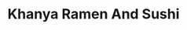---
layout: place
title: "Khanya Ramen And Sushi"
permalink: /california/chula-vista/khanya-ramen-and-sushi.html
stateAbbr: CA
stateName: California
cityName: Chula Vista
seo:
  name: "Khanya Ramen And Sushi"
  type: Restaurant
  links: http://khanyaramen.com/
description: "Looking for sushi in Chula Vista, California? Check out Khanya Ramen And Sushi for a delightful Japanese dining experience. Enjoy a variety of sushi and othe..."
place_id: ChIJQdz5RBFF2YARFvTXM2j21Lg
photos:
  - name: >-
      places/ChIJQdz5RBFF2YARFvTXM2j21Lg/photos/AeeoHcINxUyrCUWbqi-n8ps5bIL8DxP1aYpB8pSU-3yUEmHL_IRXBXjZsLcUYDsCB4DL_OK7Ynl-PjK4VeCFD4TCyDI_UNSlm3tK7uS1RnX0F9kuzeyIkAfWNx5FpRhWR_NABUMU4FNAoxY1Gh7PlQ4hSUDMm1SwUNASyLEKTNzDNi5486Vp8oCOjoS6i_bw8BqXiUYIs8EI0wSJvcPrANlqTm0hpUacamj8exfomN7vQhwbykuLr7cMcxfKGdLBLWfucB90Xk4CsmiNUTbrrdsDjZq8F31U8HDdoQPsYdPsLzSTDg
    widthPx: 1024
    heightPx: 683
    authorAttributions:
      - displayName: Khanya Ramen And Sushi
        uri: https://maps.google.com/maps/contrib/116825006000568444961
        photoUri: >-
          https://lh3.googleusercontent.com/a-/ALV-UjUMHevgWD7ZzheoGjeKlpzuzz2cZs1r2WXNmxcOP5hFYJUoHNJW=s100-p-k-no-mo
    flagContentUri: >-
      https://www.google.com/local/imagery/report/?cb_client=maps_api_places.places_api&image_key=!1e10!2sAF1QipPi2oApCVlPgvjAzDpzfzf3hVzR_4WU8Xiw3uSg&hl=en-US
    googleMapsUri: >-
      https://www.google.com/maps/place//data=!3m4!1e2!3m2!1sAF1QipPi2oApCVlPgvjAzDpzfzf3hVzR_4WU8Xiw3uSg!2e10!4m2!3m1!1s0x80d9451144f9dc41:0xb8d4f66833d7f416
  - name: >-
      places/ChIJQdz5RBFF2YARFvTXM2j21Lg/photos/AeeoHcKBApHgAxEAgNfJ2NMAN2i4X_dGwB_k9fgMYuXMpFa7hmrtwUL2kaN-mG1YvY50YmTyT4zvkSGAu0x62cTKvJ3zjdrpxxOpc3HGM_0_F60tUmKU52ApuVnN1GJMvJTJ2yIYz_7fKlACy22lhRbk9jCwx8vCo002UP9X4MRizvtT9iQKmu7qxdDoY8J2wUwLGmBUpQib3q6LbWn8LuHgwOfbNrgAEejojkljzQ6s5P_VKqzimeG94u77SYt6piExw0JcA0QGiR5ORt8vD95lwpQABBL7auLj3FGegAaxJrubrw
    widthPx: 2048
    heightPx: 1365
    authorAttributions:
      - displayName: Khanya Ramen And Sushi
        uri: https://maps.google.com/maps/contrib/116825006000568444961
        photoUri: >-
          https://lh3.googleusercontent.com/a-/ALV-UjUMHevgWD7ZzheoGjeKlpzuzz2cZs1r2WXNmxcOP5hFYJUoHNJW=s100-p-k-no-mo
    flagContentUri: >-
      https://www.google.com/local/imagery/report/?cb_client=maps_api_places.places_api&image_key=!1e10!2sAF1QipO3jnvaqpNMmYbPgDHeUoZUY3FG_L2qvMsqZnWM&hl=en-US
    googleMapsUri: >-
      https://www.google.com/maps/place//data=!3m4!1e2!3m2!1sAF1QipO3jnvaqpNMmYbPgDHeUoZUY3FG_L2qvMsqZnWM!2e10!4m2!3m1!1s0x80d9451144f9dc41:0xb8d4f66833d7f416
  - name: >-
      places/ChIJQdz5RBFF2YARFvTXM2j21Lg/photos/AeeoHcIKGLXy1JI0zYxZ2VYduKtH_zyJcAe7D2KdzQ-0Ni8Hr61S86zj5ONl5mmWxf4Wlnnz4d-vih9j5ySf0SzuCPiqE8CIgGP2bo7A0VVjJzOsBVVWypG-GwLIteElbUHPUe3HldNZ2xJ3rCaw4s3xt2ZGlT7npfQZztYqnLWLHTXARAcuJFTxMz9gV3im6s0OZDeN8VnmroUo7NNv85E31-ogTeqpIh2WLD9F71G30rz8QW7iEP0Yzvrhir17Af4Y6EiRScq7bIsNOwvCWqv4PEFD2ECFj7HrCShjhOZikEb8x4lJ9bACG7AC1wr0C2mqufJFFsvodFVEBskfcEShcgQw7p5j5wuYt9TADFEsIt40mDpGmlcsGZ07TdOEMu_HuQWrob9CKYCjqSasJr2OdKT232Gop_rGLIYjHexre_ENNA
    widthPx: 2560
    heightPx: 1920
    authorAttributions:
      - displayName: Jamie Manalili
        uri: https://maps.google.com/maps/contrib/109954561020480250912
        photoUri: >-
          https://lh3.googleusercontent.com/a-/ALV-UjXy1SW13jXZMj4QuWFoXaGN7fxw3fCOtrpxfypjx2RP_yTy-jEoHw=s100-p-k-no-mo
    flagContentUri: >-
      https://www.google.com/local/imagery/report/?cb_client=maps_api_places.places_api&image_key=!1e10!2sCIHM0ogKEICAgMDQl5PRcA&hl=en-US
    googleMapsUri: >-
      https://www.google.com/maps/place//data=!3m4!1e2!3m2!1sCIHM0ogKEICAgMDQl5PRcA!2e10!4m2!3m1!1s0x80d9451144f9dc41:0xb8d4f66833d7f416
  - name: >-
      places/ChIJQdz5RBFF2YARFvTXM2j21Lg/photos/AeeoHcIm0Oz4oKWsFF8b8c2G4YKOr_Ft2Tc0UJPQPf21NNpl5ONQTZU58DlwyEvMtf2CCFDSTnFhcjj2WwyYHNqXBUYQxwRAS7TvbWdf6GC2vOtgbGcZ6eFlYeY6I67lQkpzcG_Xd1_7feoskgM4Ct_w9lnPKZ61rvsJOeFc88oUoerOwaWzW5BUoDwcLJYuW9BZKevx-OFvQ-5ekhXJkgHFwd4dkjmFEgF7K9Zh2V8FvEK6rHl02iC10p71ynrs0MUZw2lg7oBe-7lUQ7iGVOVEGDWTNQ2eiK9uyx2ep8hryaeNXQ
    widthPx: 2048
    heightPx: 1365
    authorAttributions:
      - displayName: Khanya Ramen And Sushi
        uri: https://maps.google.com/maps/contrib/116825006000568444961
        photoUri: >-
          https://lh3.googleusercontent.com/a-/ALV-UjUMHevgWD7ZzheoGjeKlpzuzz2cZs1r2WXNmxcOP5hFYJUoHNJW=s100-p-k-no-mo
    flagContentUri: >-
      https://www.google.com/local/imagery/report/?cb_client=maps_api_places.places_api&image_key=!1e10!2sAF1QipPXQp_xG_ZflxSknZ3i4mMa6TRplj_L06lCWDOU&hl=en-US
    googleMapsUri: >-
      https://www.google.com/maps/place//data=!3m4!1e2!3m2!1sAF1QipPXQp_xG_ZflxSknZ3i4mMa6TRplj_L06lCWDOU!2e10!4m2!3m1!1s0x80d9451144f9dc41:0xb8d4f66833d7f416
  - name: >-
      places/ChIJQdz5RBFF2YARFvTXM2j21Lg/photos/AeeoHcKgDVHZwWLBtHOu-qwy_fWer_VYbvJuvMlnCdVyOYCnsuNUbfPFxe6yirZmMcmCiaeIMMwxj7Hud2pgmubUiBG1Pl6JphNNqkE3jEHBU0BowmGhDNhcLIRNLvdj4ycvEAqIQ9X1J2uNOFyUjZUeS0gQstalxzNaHbu1iFaBR1lgVWh9RMSED1UEQ-ld2olz26u_NiBosmv6o4GsPG4nrZPIbYtrIq9SsqTLvz02L1ippf15feJj4Ev0NIrAxYKbay1F1QWvw-jvDmnmcfGjm6W2TdKXGugb_LaByNFFpTVHRExo4dNyOhzNjg_x7Aw2Zy-Vxn5wY8D3kVhDKqJmOTXQSGJlmZTj28_NXys_cSKyI1LfgIuIsn3Z4T8B3tZGlBvTb1UF2oow9ocgvt3Hy97X2fINQTLOmNCnIpFfRmkKaso
    widthPx: 3546
    heightPx: 1819
    authorAttributions:
      - displayName: Roxanne Benavidez
        uri: https://maps.google.com/maps/contrib/107395371577070226756
        photoUri: >-
          https://lh3.googleusercontent.com/a-/ALV-UjVW3mC9oQUS3CR5__W_-9snPggJyQBXx70ONYV4jZp0vxoyRDLt9Q=s100-p-k-no-mo
    flagContentUri: >-
      https://www.google.com/local/imagery/report/?cb_client=maps_api_places.places_api&image_key=!1e10!2sCIHM0ogKEICAgICzzr623QE&hl=en-US
    googleMapsUri: >-
      https://www.google.com/maps/place//data=!3m4!1e2!3m2!1sCIHM0ogKEICAgICzzr623QE!2e10!4m2!3m1!1s0x80d9451144f9dc41:0xb8d4f66833d7f416
  - name: >-
      places/ChIJQdz5RBFF2YARFvTXM2j21Lg/photos/AeeoHcI-GcaWeRTRzK9K9NU_H8YL55x4T2DhNbgd0xa51KdQFXTD6kWCJxf1pX0GvZnliM3XQKrgQ25okgXFA1_RXIbKVUltIUx_XLswDmwjEbdyFm0CkbwWynlseUcDZkFrZry6waAg4aEKUprIz7iN0AudekxP5aZIvE_odCpv0P_4-JkuP-RXYu4xCelt82gHNmXhnqNJracTgNnvJTLHQttEmMHRdp2wUU5SR2jO4lyjN-Pnpec6uF80xyGhh289z8B2hrwp83cy59tda8SQgMMlHTSgnmre6cxYc9HjLHQr94nY3Ait6AmTEnorUBLE8acy3OTkKSDM9OYRlCa17Y76iTgv41S1oqGvObGxcvsK4uDQ0kgzl1TnRRZkC2Jpyp-QJRPiGxDZJGso9nuQheyYd-c3ymPbI8RBjEiFd-VwXyk
    widthPx: 4800
    heightPx: 2700
    authorAttributions:
      - displayName: Zulu Juliet
        uri: https://maps.google.com/maps/contrib/114553694211353786268
        photoUri: >-
          https://lh3.googleusercontent.com/a-/ALV-UjXiT7QJW3MQduOoZU42eJX_PGwhbYBLNSkexicNz0-jap9VGAmS=s100-p-k-no-mo
    flagContentUri: >-
      https://www.google.com/local/imagery/report/?cb_client=maps_api_places.places_api&image_key=!1e10!2sCIHM0ogKEICAgICM5rOAogE&hl=en-US
    googleMapsUri: >-
      https://www.google.com/maps/place//data=!3m4!1e2!3m2!1sCIHM0ogKEICAgICM5rOAogE!2e10!4m2!3m1!1s0x80d9451144f9dc41:0xb8d4f66833d7f416
  - name: >-
      places/ChIJQdz5RBFF2YARFvTXM2j21Lg/photos/AeeoHcKCk9ewiMBDsM0Mc8Qq9mqcfSbdy_mxbavZHMBy_LRt55xtLYEy_c4bQBMUsQfjOfm7Wd3AsCZ6LlLoR3IE9SCxgTrMbqE96lst_JzNuG0XT3TM0SOHurXGNOlbIy8exbuZ_sJq3vrT37ibA4X7TrAVceblT7FmVGru4uXW6rou-4wrt3EEXUstUzwMDW5HygiEu6jsCNnxzNU3HBPNC2--D_c6r7qWQzMsjwQhEkO8y-SkGumhDv3Tp-JDWdh6P7rBAdhyhLY0yzax9H5eOQJP5JpUzC1N0zGWo-0nr6IRhg
    widthPx: 600
    heightPx: 771
    authorAttributions:
      - displayName: Khanya Ramen And Sushi
        uri: https://maps.google.com/maps/contrib/116825006000568444961
        photoUri: >-
          https://lh3.googleusercontent.com/a-/ALV-UjUMHevgWD7ZzheoGjeKlpzuzz2cZs1r2WXNmxcOP5hFYJUoHNJW=s100-p-k-no-mo
    flagContentUri: >-
      https://www.google.com/local/imagery/report/?cb_client=maps_api_places.places_api&image_key=!1e10!2sAF1QipMQptG6xRuuq_hbECXrlCd-A4_gvToCSxCbpaFU&hl=en-US
    googleMapsUri: >-
      https://www.google.com/maps/place//data=!3m4!1e2!3m2!1sAF1QipMQptG6xRuuq_hbECXrlCd-A4_gvToCSxCbpaFU!2e10!4m2!3m1!1s0x80d9451144f9dc41:0xb8d4f66833d7f416
  - name: >-
      places/ChIJQdz5RBFF2YARFvTXM2j21Lg/photos/AeeoHcJZVK40z7X42AhuNLdfn7d0D0ivtRExOteVzucnGVz__CO4fLrtkNjxJEk6mKJymys5C3j1lmdfq7KSsCwpYSddx99OyLTZ5nQkNo8AdwFIOf3lIKHra-7B_02tBkGaL5xuACH5uS5R0PYxT2VL0AhU2GA2ED8a1OXviabB5fKtOqX54wxCT9VHpkaIpj3Fuk8jpYvdt0NZCwqy-eH0iH2mFSq_KI49NXaVc-9aqnm4GNe7B6ntHxjqRLWI1AqG_DoUnq4mBv-fqNMMDKeyYQikvLh9lSxbOfEfh-Kcw9oxUDcZAt5fXJqs9deD7ENTuKJEr4oBXi8qofSMgs2zloUCnkVtyglYfxRqp2lzLxWYPuW7MPfUwKf9jXVy9uFnpr-YM5860L2JrXWsBjAFfKz2Wx0wrfn0uPbMjLerXR6wlfY
    widthPx: 3600
    heightPx: 4800
    authorAttributions:
      - displayName: Ofelia ramos Torres
        uri: https://maps.google.com/maps/contrib/113191308411569988514
        photoUri: >-
          https://lh3.googleusercontent.com/a/ACg8ocL7gIuh2xE2i_SS19nU-FKhQ2AaHmojTw5lHWmxfY3OTtVaSw=s100-p-k-no-mo
    flagContentUri: >-
      https://www.google.com/local/imagery/report/?cb_client=maps_api_places.places_api&image_key=!1e10!2sCIHM0ogKEICAgMDA7cfZlQE&hl=en-US
    googleMapsUri: >-
      https://www.google.com/maps/place//data=!3m4!1e2!3m2!1sCIHM0ogKEICAgMDA7cfZlQE!2e10!4m2!3m1!1s0x80d9451144f9dc41:0xb8d4f66833d7f416
  - name: >-
      places/ChIJQdz5RBFF2YARFvTXM2j21Lg/photos/AeeoHcLet9NMkYbGl32GTdXBbdKl6m7b08J9mnAfR4HCEbeSrSmFz0wZsJ-sWMtpR7U_WpiLFWuEChJrBhQVDmIeAmCbTLLzXmfdbF4XVkMg6Ey2YS5j6jGzdotSY8TG6r7vyGyMJNb0AfS1-M8QKLQrRteKLxISX2vBzdwz0jTzb4B-DEaBks2bBt6oLrIkFq1ZXrfINurdrry3YTPoyFXrgXzKfn0e4ZRcDs-Qx66r49z-Tws1GGBQ6vmicSp-41JEa2FZSCBxxBE4bT9DPB9L06fuIkPthKj6m-Tl_Ia7uXi4Gmoyn-wUBpTqBLAaK5-qXlb7FaMMI5kGBEbf2a-MJUSBN4kdU5UjQ731Y2x5qMPyISn72fxszX-sqwAvkHddFeFL3n_Fc8ZTNZCwW-j7uU1a5HKoQxsPeNMaLptSjSuQG4Ie
    widthPx: 4608
    heightPx: 3456
    authorAttributions:
      - displayName: Joe Martinez
        uri: https://maps.google.com/maps/contrib/111320054665289316440
        photoUri: >-
          https://lh3.googleusercontent.com/a-/ALV-UjXMDtqubv_GiBp2BtzPYp7EsTdzdNjKLdiJ5glhvtmV1lskpous=s100-p-k-no-mo
    flagContentUri: >-
      https://www.google.com/local/imagery/report/?cb_client=maps_api_places.places_api&image_key=!1e10!2sCIHM0ogKEICAgID0z7aZ8AE&hl=en-US
    googleMapsUri: >-
      https://www.google.com/maps/place//data=!3m4!1e2!3m2!1sCIHM0ogKEICAgID0z7aZ8AE!2e10!4m2!3m1!1s0x80d9451144f9dc41:0xb8d4f66833d7f416
  - name: >-
      places/ChIJQdz5RBFF2YARFvTXM2j21Lg/photos/AeeoHcJxbng4OeXUu5N2U6zin3c2sUJhZGuGcvBYGxDaAJpkyCI7SY_dwFsrLtzStwiRuR7FLzcAdLHXgfRHNAnHZVoPgUeyvhgMgdFxhQzjRXgY3_y2Z32ssg8NMebF0GNtDCq243toxNGrPWYrPXWhC-vp5PGO2Y0q2H7EPDN2PYdLNMKFAK1xT9cKHiC1xLIJeg7AArHLpBXTOuSNgn3xzGK_D2qzqQeJSF5O9_kOx9KjgW4gbUbWruSfn2aZrwM6L4akmzt_q80znAtFpySvtGpvPW0spEUH8ZwioXxLe4kKvpt-Rj74lfbvafErLqc9j3tNSHI4W2c9mArwzOn3rEOfAGD3kBzvXydOsJsN5RIu66YeJBp99BtOH-T4Yz0o9gQTmxZsJKiUWmV10wyOhiC14635eVuOizs9jRRapt1Te_A5
    widthPx: 2560
    heightPx: 1920
    authorAttributions:
      - displayName: Jamie Manalili
        uri: https://maps.google.com/maps/contrib/109954561020480250912
        photoUri: >-
          https://lh3.googleusercontent.com/a-/ALV-UjXy1SW13jXZMj4QuWFoXaGN7fxw3fCOtrpxfypjx2RP_yTy-jEoHw=s100-p-k-no-mo
    flagContentUri: >-
      https://www.google.com/local/imagery/report/?cb_client=maps_api_places.places_api&image_key=!1e10!2sCIHM0ogKEICAgMDQl5PR8AE&hl=en-US
    googleMapsUri: >-
      https://www.google.com/maps/place//data=!3m4!1e2!3m2!1sCIHM0ogKEICAgMDQl5PR8AE!2e10!4m2!3m1!1s0x80d9451144f9dc41:0xb8d4f66833d7f416
address: '891 District Pl #101, Chula Vista, CA 91914, USA'
street: '891 District Pl #101'
city: Chula Vista
state: CA
zip: '91914'
country: USA
neighborhood: Eastlake Business Center
latitude: '32.652052'
longitude: '-116.954816'
accessibility_options:
  wheelchairAccessibleParking: true
  wheelchairAccessibleEntrance: true
  wheelchairAccessibleRestroom: true
  wheelchairAccessibleSeating: true
business_status: OPERATIONAL
name: Khanya Ramen And Sushi
google_maps_links:
  directionsUri: >-
    https://www.google.com/maps/dir//''/data=!4m7!4m6!1m1!4e2!1m2!1m1!1s0x80d9451144f9dc41:0xb8d4f66833d7f416!3e0
  placeUri: https://maps.google.com/?cid=13318540925448221718
  writeAReviewUri: >-
    https://www.google.com/maps/place//data=!4m3!3m2!1s0x80d9451144f9dc41:0xb8d4f66833d7f416!12e1
  reviewsUri: >-
    https://www.google.com/maps/place//data=!4m4!3m3!1s0x80d9451144f9dc41:0xb8d4f66833d7f416!9m1!1b1
  photosUri: >-
    https://www.google.com/maps/place//data=!4m3!3m2!1s0x80d9451144f9dc41:0xb8d4f66833d7f416!10e5
primary_type: Ramen Restaurant
opening_hours:
  regular: null
  current: null
secondary_opening_hours:
  regular:
    weekdayDescriptions: null
    type: null
  current:
    weekdayDescriptions: null
    type: null
phone: (619) 271-4733
price_level: PRICE_LEVEL_MODERATE
price_range: $10 &ndash; $20
rating: '3.9'
rating_count: 428
website: http://khanyaramen.com/
reviews: null
parking_options: null
payment_options: null
allow_dogs: null
curbside_pickup: null
delivery: null
dine_in: null
good_for_children: null
good_for_groups: null
good_for_sports: null
live_music: null
menu_for_children: null
outdoor_seating: null
reservable: null
restroom: null
serves_beer: null
serves_breakfast: null
serves_brunch: null
serves_cocktails: null
serves_coffee: null
serves_dinner: null
serves_dessert: null
serves_lunch: null
serves_vegetarian_food: null
serves_wine: null
takeout: null
summary: null

---